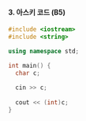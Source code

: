 #### 3. 아스키 코드 (B5)

```cpp
#include <iostream>
#include <string>

using namespace std;

int main() {
  char c;
  
  cin >> c;
  
  cout << (int)c;
}
```
